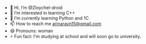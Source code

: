- 👋 Hi, I’m @Zloychel-droid
- 👀 I’m interested in learning C++
- 🌱 I’m currently learning Python and 1C
- 📫 How to reach me arinaravn15@gmail.com
- 😄 Pronouns: woman
- ⚡ Fun fact: I'm studying at school and will soon go to university.

<!---
Zloychel-droid/Zloychel-droid is a ✨ special ✨ repository because its `README.md` (this file) appears on your GitHub profile.
You can click the Preview link to take a look at your changes.
--->
